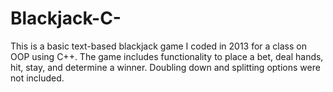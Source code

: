 # Blackjack-C-

This is a basic text-based blackjack game I coded in 2013 for a class on OOP using C++.  The game includes functionality to place a bet, deal hands, hit, stay, and determine a winner.  Doubling down and splitting options were not included.  
